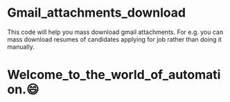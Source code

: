 # Gmail_attachments_download
This code will help you mass download gmail attachments. For e.g. you can mass download resumes of candidates applying for job rather than doing it manually.

# Welcome_to_the_world_of_automation.:smile:
